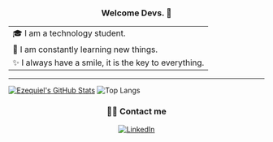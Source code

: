 <h3 align="center">Welcome Devs. 👋</h3>

<table align="center">
  <tr>
    <td valign="center">🎓 I am a technology student.</td>
  </tr>
  <tr>
    <td valign="center">🌱 I am constantly learning new things.</td>
  </tr>
  <tr>
    <td valign="center">✨ I always have a smile, it is the key to everything.</td>
  </tr>
</table>

<hr />

[![Ezequiel's GitHub Stats](https://github-readme-stats.vercel.app/api?username=ezelujan&show_icons=true)](https://github.com/ezelujan)
![Top Langs](https://github-readme-stats.vercel.app/api/top-langs/?username=ezelujan&show_icons=true&layout=compact)

<h3 align="center"> 🤝🏻 Contact me</h3>

<p align="center">
  <a href="https://www.linkedin.com/in/ezedev/">
    <img alt="LinkedIn" src="https://img.shields.io/badge/LinkedIn-Ezequiel%20Luj%C3%A1n-blue?style=flat-square&logo=linkedin">
  </a>
</p>
